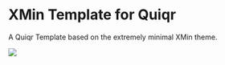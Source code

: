 # XMin Template for Quiqr

A Quiqr Template based on the extremely minimal XMin theme.

<a href="https://quiqr.org/?repo=https://github.com/mipmip/quiqr-xmin-template"><img src="https://quiqr.org/button.svg" /></a>